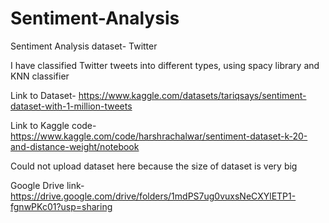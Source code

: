 # Sentiment-Analysis

Sentiment Analysis dataset- Twitter

I have classified Twitter tweets into different types, using spacy library and KNN classifier

Link to Dataset-
https://www.kaggle.com/datasets/tariqsays/sentiment-dataset-with-1-million-tweets

Link to Kaggle code-
https://www.kaggle.com/code/harshrachalwar/sentiment-dataset-k-20-and-distance-weight/notebook

Could not upload dataset here because the size of dataset is very big

Google Drive link-
https://drive.google.com/drive/folders/1mdPS7ug0vuxsNeCXYlETP1-fgnwPKc01?usp=sharing
